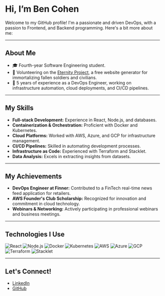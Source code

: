 # Hi, I’m Ben Cohen

Welcome to my GitHub profile! I'm a passionate and driven DevOps, with a passion to Frontend, and Backend programming. Here's a bit more about me:

---

## About Me

- 🎓 Fourth-year Software Engineering student.
- 💼 Volunteering on the [Eternity Project](https://eternityws.com/), a free website generator for immortalizing fallen soldiers and civilians.
- 🔧 5 years of experience as a DevOps Engineer, working on infrastructure automation, cloud deployments, and CI/CD pipelines.

---

## My Skills

- **Full-stack Development:** Experience in React, Node.js, and databases.
- **Containerization & Orchestration:** Proficient with Docker and Kubernetes.
- **Cloud Platforms:** Worked with AWS, Azure, and GCP for infrastructure management.
- **CI/CD Pipelines:** Skilled in automating development processes.
- **Infrastructure as Code:** Experienced with Terraform and Stacklet.
- **Data Analysis:** Excels in extracting insights from datasets.

---

## My Achievements

- **DevOps Engineer at Finner:** Contributed to a FinTech real-time news feed application for retailers.
- **AWS Founder's Club Scholarship:** Recognized for innovation and commitment in cloud technology.
- **Webinars & Networking:** Actively participating in professional webinars and business meetings.

---

## Technologies I Use

![React](https://img.shields.io/badge/React-61DAFB?style=flat&logo=react&logoColor=black) 
![Node.js](https://img.shields.io/badge/Node.js-339933?style=flat&logo=node.js&logoColor=white) 
![Docker](https://img.shields.io/badge/Docker-2496ED?style=flat&logo=docker&logoColor=white) 
![Kubernetes](https://img.shields.io/badge/Kubernetes-326CE5?style=flat&logo=kubernetes&logoColor=white) 
![AWS](https://img.shields.io/badge/AWS-232F3E?style=flat&logo=amazonaws&logoColor=white) 
![Azure](https://img.shields.io/badge/Azure-0089D6?style=flat&logo=microsoftazure&logoColor=white) 
![GCP](https://img.shields.io/badge/GCP-4285F4?style=flat&logo=googlecloud&logoColor=white)
![Terraform](https://img.shields.io/badge/Terraform-7F5AB6?style=flat&logo=terraform&logoColor=white)
![Stacklet](https://img.shields.io/badge/Stacklet-0077B5?style=flat&logo=stacklet&logoColor=white)

---

## Let's Connect!

- [LinkedIn](https://www.linkedin.com/in/ben-cohen/)
- [GitHub](https://github.com/yourusername)
